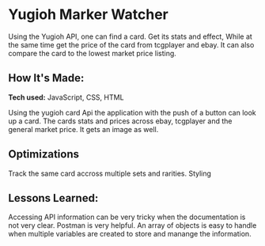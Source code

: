 # Yugioh Marker Watcher

Using the Yugioh API, one can find a card. Get its stats and effect, While at the same time get the price of the card from tcgplayer and ebay. It can also compare the card to the lowest market price listing.

## How It's Made:

**Tech used:**  JavaScript, CSS, HTML

Using the yugioh card Api the application with the push of a button can look up a card. The cards stats and prices across ebay, tcgplayer and the general market price. It gets an image as well.

## Optimizations

Track the same card accross multiple sets and rarities. 
Styling

## Lessons Learned:

Accessing API information can be very tricky when the documentation is not very clear. Postman is very helpful. An array of objects is easy to handle when multiple variables are created to store and manange the information.
